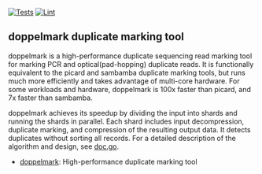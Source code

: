 [![Tests](https://github.com/grailbio/base/workflows/tests/badge.svg)](https://github.com/grailbio/base/actions/workflows/tests.yml)
[![Lint](https://github.com/grailbio/base/workflows/lint/badge.svg)](https://github.com/grailbio/base/actions/workflows/lint.yml)

## doppelmark duplicate marking tool

doppelmark is a high-performance duplicate sequencing read marking
tool for marking PCR and optical(pad-hopping) duplicate reads. It is
functionally equivalent to the picard and sambamba duplicate marking
tools, but runs much more efficiently and takes advantage of
multi-core hardware. For some workloads and hardware, doppelmark is
100x faster than picard, and 7x faster than sambamba.

doppelmark achieves its speedup by dividing the input into shards and
running the shards in parallel. Each shard includes input
decompression, duplicate marking, and compression of the resulting
output data. It detects duplicates without sorting all records. For a 
detailed description of the algorithm and design,
see [doc.go](https://github.com/grailbio/doppelmark/markduplicates/doc.go).

- [doppelmark](https://github.com/grailbio/doppelmark): High-performance duplicate marking tool

